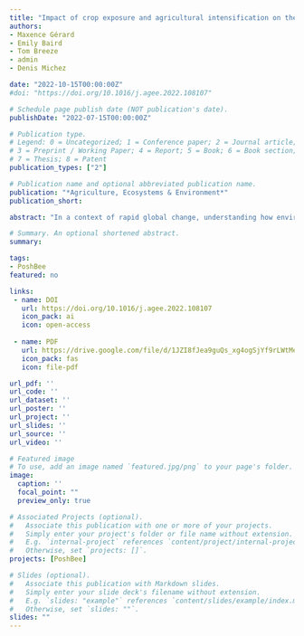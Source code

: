 ```yaml
---
title: "Impact of crop exposure and agricultural intensification on the phenotypic variation of bees"
authors:
- Maxence Gérard
- Emily Baird
- Tom Breeze
- admin
- Denis Michez

date: "2022-10-15T00:00:00Z"
#doi: "https://doi.org/10.1016/j.agee.2022.108107"

# Schedule page publish date (NOT publication's date).
publishDate: "2022-07-15T00:00:00Z"

# Publication type.
# Legend: 0 = Uncategorized; 1 = Conference paper; 2 = Journal article;
# 3 = Preprint / Working Paper; 4 = Report; 5 = Book; 6 = Book section;
# 7 = Thesis; 8 = Patent
publication_types: ["2"]

# Publication name and optional abbreviated publication name.
publication: "*Agriculture, Ecosystems & Environment*"
publication_short:

abstract: "In a context of rapid global change, understanding how environmental stressors can impact phenotypic variation, and which phenotypic traits are predominantly affected can be particularly relevant. Indeed, potential phenotypic modifications could affect the functionality of traits from taxa that are in decline but that are keystone species in many ecosystems. In this study, we assessed the impact of environmental drivers and agricultural intensification on two crucial pollinator species: the honeybee (Apis mellifera) and the buff-tailed bumblebee (Bombus terrestris). Among eight countries representing four major European biogeographical regions [i.e., Boreal (Sweden and Estonia), Atlantic (Ireland and United Kingdom), Continental (Germany and Switzerland) and Mediterranean (Spain and Italy)] and two type of crops (i.e., apple orchards and oilseed rape) we assessed how landscape structure, latitude and pesticide management could impact their wing morphology. Two sampling sessions were conducted: the first one when the hives/nests were settled on the field (T0) and a second sampling session after the potential effect of agricultural intensification (T1). Using a dataset of more than 7238 wings, we measured the wing size, shape and asymmetry. We observed that, in several countries, a shift in most of the morphological traits occurred between T0 and T1. When focusing on the drivers of phenotypic variation in T1, the levels of significance for some potential drivers were sometimes high, while most of the variation remained unexplained. The latitude and, more rarely, grassland cover were found to partly explain the wing modifications. In light of these results, we conclude that phenotypic shifts can occur in a very short period, after encountering new field conditions. Further studies should be conducted to better understand which alternative drivers could explain morphological changes in the agro-ecosystem after crop exposition, as well as the potential consequences of these changes on foraging performance or pollination efficiency."

# Summary. An optional shortened abstract.
summary: 

tags:
- PoshBee
featured: no

links:
 - name: DOI
   url: https://doi.org/10.1016/j.agee.2022.108107
   icon_pack: ai
   icon: open-access
   
 - name: PDF
   url: https://drive.google.com/file/d/1JZI8fJea9guQs_xg4ogSjYf9rLWtMe8j/view?usp=sharing
   icon_pack: fas
   icon: file-pdf

url_pdf: ''
url_code: ''
url_dataset: ''
url_poster: ''
url_project: ''
url_slides: ''
url_source: ''
url_video: ''

# Featured image
# To use, add an image named `featured.jpg/png` to your page's folder. 
image:
  caption: ''
  focal_point: ""
  preview_only: true

# Associated Projects (optional).
#   Associate this publication with one or more of your projects.
#   Simply enter your project's folder or file name without extension.
#   E.g. `internal-project` references `content/project/internal-project/index.md`.
#   Otherwise, set `projects: []`.
projects: [PoshBee]

# Slides (optional).
#   Associate this publication with Markdown slides.
#   Simply enter your slide deck's filename without extension.
#   E.g. `slides: "example"` references `content/slides/example/index.md`.
#   Otherwise, set `slides: ""`.
slides: ""
---
```


